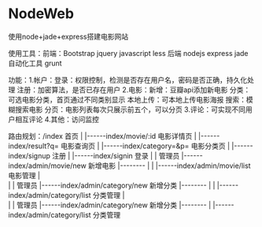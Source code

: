 # NodeWeb
使用node+jade+express搭建电影网站

使用工具：前端：Bootstrap jquery javascript less
          后端  nodejs express jade 
          自动化工具 grunt

功能：1.帐户：登录：权限控制，检测是否存在用户名，密码是否正确，持久化处理
              注册：加密算法，是否已存在用户
      2.电影：新增：豆瓣api添加新电影
              分类：可选电影分类，首页通过不同类别显示
              本地上传：可本地上传电影海报
              搜索：模糊搜索电影
              分页：电影列表每次只展示前五个，可以分页
      3.评论：可实现不同用户相互评论
      4.其他：访问监控
      
 路由规划：/index 首页
           |
           |------index/movie/:id 电影详情页
           |
           |------index/result?q= 电影查询页
           |
           |------index/category=&p= 电影分类页
           |
           |------index/signup 注册
           |
           |------index/signin 登录
           |
           | 管理员  |------index/admin/movie/new 新增电影
           |-------- |
           |         |------index/admin/movie/list 电影管理
           |          
           |
           | 管理员  |------index/admin/category/new 新增分类
           |-------- |
           |         |------index/admin/category/list 分类管理
           |          
           |
           | 管理员  |------index/admin/category/new 新增分类
           |-------- |
                     |------index/admin/category/list 分类管理
           
